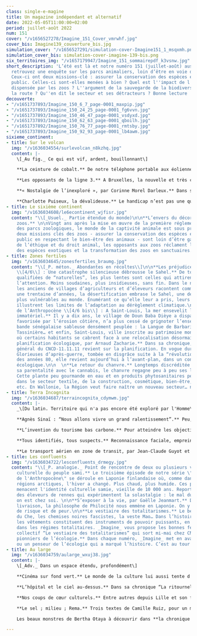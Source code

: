 ```yaml
---
class: single-e-magine
title: Un magazine indépendant et alternatif
date: 2022-05-05T11:00:00+02:00
period: juillet-août 2022
num: 151
cover: "/v1656527278/Imagine_151_Cover_vmrwhf.jpg"
cover_bis: Imagine139_couverture_bis.jpg
simulation_cover: "/v1656527291/simulation-cover-Imagine151_1_msqxmh.png"
simulation_cover_bis: simulation-cover-imagine-139-bis.png
six_territoires_img: "/v1657179947/Imagine_151_sommairepdf_k3vsnw.jpg"
short_description: 'L’été est là et notre numéro 151 (juillet-août) aussi ! A la Une,
  retrouvez une enquête sur les parcs animaliers, loin d’être en voie de disparition.
  Ceux-ci ont deux missions-clé : assurer la conservation des espèces et éduquer le
  public. Celles-ci sont-elles menées à bien ? Quel est l''impact de l''éducation
  dispensée par les zoos ? L''argument de la sauvegarde de la biodiversité tient-il
  la route ? Qu''en dit le secteur et ses détracteurs ? Bonne lecture ! '
decouverte:
- "/v1651737893/Imagine_150_6_7_page-0001_maxpip.jpg"
- "/v1651737893/Imagine_150_24_25_page-0001_fg6vvn.jpg"
- "/v1651737893/Imagine_150_46_47_page-0001_vsdyxd.jpg"
- "/v1651737893/Imagine_150_62_63_page-0001_qboilh.jpg"
- "/v1651737892/Imagine_150_76_77_page-0001_rmtsby.jpg"
- "/v1651737893/Imagine_150_92_93_page-0001_lb4awm.jpg"
sixieme_continent:
- title: Sur le volcan
  img: "/v1636034554/surlevolcan_n8kzhq.jpg"
  content: |-
    \[_Au fig._ Ce qui est vif, ardent, bouillonnant\]

    **La ceinture de cobalt.** De notre téléphone portable aux éoliennes en passant par les batteries des voitures électriques, les produits des mines sont très présents dans notre quotidien et dans les plans de transition énergétique. _Imagine_ leur consacre une série, en commençant au sud. Grand reportage en images à Kolwezi, au Congo, et mise en perspective avec Judith Pigneur des Amis de la Terre France.

    **Les opposants de la ligne 3.** A Bruxelles, la nouvelle et très coûteuse ligne de métro défendue par la Stib et le gouvernement régional ne serait-elle pas la meilleure amie de la voiture ? Et, avec son futur chantier très émetteur de CO2, n’est-elle pas en totale contradiction avec les objectifs climat de la Région ? Voyage en souterrain avec ses détracteurs.

    **« Nostalgie de l’inexploré », par Corinne Morel Darleux.** Dans sa chronique bimestrielle, l’autrice française se console grâce aux dolines géantes inexplorées en Chine.

    **Charlotte Puiseux, la dévalideuse.** Le handicap n’est pas une question individuelle, mais bien une question politique. Vivant depuis toujours dans une société discriminante, pensée par et pour les valides et qui l’invisibilise, Charlotte Puiseux se bat pour faire exploser les normes.
- title: Le sixième continent
  img: "/v1636034608/le6econtinent_wjfisr.jpg"
  content: "\\[_Usuel._ Partie étendue du monde)\n\n**L’envers du décor magique des
    zoos.** \n\nVingt ans après la mise en œuvre de la première réglementation européenne
    des parcs zoologiques, le monde de la captivité animale est sous pression. Les
    deux missions clés des zoos - assurer la conservation des espèces et éduquer le
    public en respectant le bien-être des animaux - sont loin d’être gagnées. Au nom
    de l’éthique et du droit animal, les opposants aux zoos réclament la fin de l’exposition
    des espèces exotiques et la transformation des zoos en sanctuaires."
- title: Zones fertiles
  img: "/v1636034645/zonesfertiles_braumg.jpg"
  content: "\\[_P. méton._ Abondantes en récoltes\\]\n\n**Les préjudices de l’Anthropocène
    \\[4/6\\] : Une catastrophe silencieuse débrousse le Sahel.** De toutes les catastrophes
    qualifiées de “naturelles”, les plus lentes sont celles qui attirent le moins
    l’attention. Moins soudaines, plus insidieuses, sans fin. Dans le nord du Sénégal,
    les anciens de villages d’agriculteurs et d’éleveurs racontent comment, depuis
    une trentaine d’années, la désertification embrase le Sahel, une des régions les
    plus vulnérables au monde. Énumérant ce qu’elle leur a pris, leurs témoignages
    illustrent les limites de l’adaptation au dérèglement climatique.\n\n**Les préjudices
    de l’Anthropocène \\[4/6 bis\\] : A Saint-Louis, la mer ensevelit le patrimoine
    immatériel.** Il y a dix ans, le village de Doun Baba Dièye a disparu. La houle,
    favorisée par l’érosion côtière, n’a plus cessé de grignoter l’ensemble d’une
    bande sénégalaise sableuse densément peuplée : la Langue de Barbarie. Pilote Barre,
    Tassinière… et enfin, Saint-Louis, ville inscrite au patrimoine mondial de l’Unesco
    où certains habitants se cabrent face à une relocalisation désormais inévitable.\n\n**La
    planification écologique, par Arnaud Zacharie.** Dans sa chronique, le secrétaire
    général du CNCD-11.11.11 revient sur la planification. En vogue durant les Trente
    Glorieuses d’après-guerre, tombée en disgrâce suite à la “révolution conservatrice”
    des années 80, elle revient aujourd’hui à l’avant-plan, dans un contexte de transition
    écologique.\n\n  \n**Le retour du chanvre.** Longtemps discréditée en raison de
    sa parentalité avec le cannabis, le chanvre regagne peu à peu ses lettres de noblesse.
    Cette plante peu gourmande en eau et en produits phytosanitaires peut être utilisée
    dans le secteur textile, de la construction, cosmétique, bien-être, automobile,
    etc. En Wallonie, la Région veut faire naître un nouveau secteur… non sans difficultés."
- title: Terra Incognita
  img: "/v1636034687/terraincognita_cdymwm.jpg"
  content: |-
    _\[Du latin. Territoire qui n'a pas encore été exploré par l'Homme\]_

    **Agnès Sinaï : “Nous allons vivre un grand ralentissement”.** Peu, ou mal, définis, les mots comme “renoncement”, “sobriété” ou “décroissance” reviennent en force dans le débat public. Que signifient-ils ? Quels choix, personnels et collectifs, impliquent-ils ? Pour le dire plus crûment : à quoi devons-nous renoncer pour garantir au monde vivant un avenir digne et soutenable ? Réponses avec Agnès Sinaï, fondatrice de l’Institut Momentum, qui pense les politiques de notre époque : l’Anthropocène.

    **L’invention du tourisme bas carbone.** Pour atteindre les objectifs climatiques, le tourisme longue distance doit tourner le dos à l’avion et à la voiture individuelle. Réduction de l’offre aérienne, investissements massifs dans un réseau ferroviaire renforcé en Europe, gouvernance du tourisme zéro carbone… The Shift trace les nouveaux chemins possibles du rail et du vélo. Sur le terrain, le _slow tourisme_ trace son sillon sans bruit.

    **Tous identifiés, tous suspects.** Reconnaissance faciale, empreintes digitales, correspondance ADN… Les technologies biométriques basées sur les caractéristiques morpho-physiologiques ou comportementales sont en train de gagner du terrain. Avec quelles conséquences éthiques et sociétales ? Découvrez-le dans ce numéro.

    **Le transport aérien en zone de transit, par Jean-Claude Guyot et Frédéric Claisse (Iweps).** En partenariat avec l’Institut wallon de l’évaluation, de la prospective et de la statistique, _Imagine_ lance une série de chroniques autour du futur. Deuxième épisode : l’avenir du secteur de l’aviation.
- title: Les confluents
  img: "/v1636034722/lesconfluents_drmegy.jpg"
  content: "\\[_P. analogie._ Point de rencontre de deux ou plusieurs voies\\]\n\n**L’érosion
    culturelle du peuple sami.** Le troisième épisode de notre série \"Les préjudices
    de l'Anthropocène\" se déroule en Laponie finlandaise où, comme dans toutes les
    régions arctiques, l'hiver a changé. Plus chaud, plus humide. Ces perturbations
    menacent l'identité culturelle samie, vieille de 10 000 ans. Reportage auprès
    des éleveurs de rennes qui expérimentent la solastalgie : le mal du pays quand
    on est chez soi. \n\n**S’exposer à la vie, par Gaëlle Jeanmart.** Dans sa dernière
    livraison, la philosophe de Philocité nous emmène en Laponie. On y parle de survie,
    de risque et de peur.\n\n**Le vestiaire des totalitarismes.** Le béret étoilé
    du Che, les chemises noires fascistes, la veste Mao… Dans l’histoire politique,
    les vêtements constituent des instruments de pouvoir puissants, en particulier
    dans les régimes totalitaires. _Imagine_ vous propose les bonnes feuilles du livre
    collectif “Le vestiaire des totalitarismes” qui sort mi-mai chez CNRS éditions.\n\n**Les
    pionniers de l’écologie.** Dans chaque numéro, _Imagine_ met en avant une penseuse
    ou un penseur de l’écologie qui a marqué l’histoire. C’est au tour de **Jean Dorst**."
- title: Au large
  img: "/v1636034759/aularge_wxuj38.jpg"
  content: |-
    \[_Adv._ Dans un espace étendu, profondément\]

    **Cinéma sur fond vert.** Le monde de la culture lui aussi tente d’infléchir ses émissions de gaz à effet de serre ou de polluants et de diminuer ses déchets. Exercice pratique avec le cinéma, entre bonnes volontés, vrais engagements, et habitudes lentes à modifier.

    **L’hôpital et le ciel au-dessus.** Dans sa chronique “La ritournelle”, l’écrivain **Philippe Marczweski** passe beaucoup de temps au dernier étage de l’hôpital.

    **Nos coups de cœur culturels.** Entre autres depuis Lille et son festival Utopia, des femmes mises à l’honneur à Mons ou Bruxelles, ou une école très cinégénique au fin fond du Bhoutan.

    **Le sel ; milieu ; Rema.** Trois textes de Camille Ruiz, pour un moment d’éco-poésie, en collaboration avec la revue _Catastrophes_.

    Les beaux monstres de Bertha Otaya à découvrir dans **la chronique du Trinkhall Museum.**

---
```

